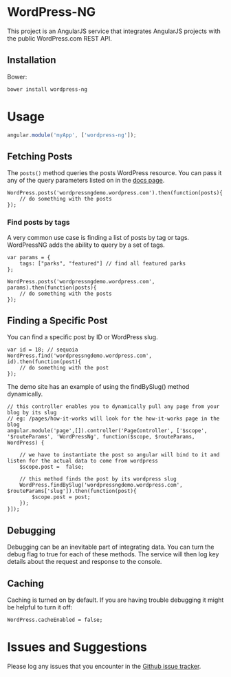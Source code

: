 # WordPress-NG

This project is an AngularJS service that integrates AngularJS projects with the public WordPress.com REST API.

## Installation

Bower:

```shell
bower install wordpress-ng
```

# Usage

```javascript
angular.module('myApp', ['wordpress-ng']);
```

## Fetching Posts

The `posts()` method queries the posts WordPress resource. You can pass it any of the query parameters listed on in the
[docs page](https://developer.wordpress.com/docs/api/1.1/get/sites/%24site/posts/).

    WordPress.posts('wordpressngdemo.wordpress.com').then(function(posts){
        // do something with the posts
    });

### Find posts by tags

A very common use case is finding a list of posts by tag or tags. WordPressNG adds the ability to query by a set of tags.

    var params = {
        tags: ["parks", "featured"] // find all featured parks
    };

    WordPress.posts('wordpressngdemo.wordpress.com', params).then(function(posts){
        // do something with the posts
    });

## Finding a Specific Post

You can find a specific post by ID or WordPress slug.

    var id = 18; // sequoia
    WordPress.find('wordpressngdemo.wordpress.com', id).then(function(post){
        // do something with the post
    });

The demo site has an example of using the findBySlug() method dynamically.

    // this controller enables you to dynamically pull any page from your blog by its slug
    // eg: /pages/how-it-works will look for the how-it-works page in the blog
    angular.module('page',[]).controller('PageController', ['$scope',  '$routeParams', 'WordPressNg', function($scope, $routeParams, WordPress) {

        // we have to instantiate the post so angular will bind to it and listen for the actual data to come from wordpress
        $scope.post =  false;

        // this method finds the post by its wordpress slug
        WordPress.findBySlug('wordpressngdemo.wordpress.com', $routeParams['slug']).then(function(post){
            $scope.post = post;
        });
    }]);

## Debugging

Debugging can be an inevitable part of integrating data. You can turn the debug flag to true for each of these methods.
The service will then log key details about the request and response to the console.

## Caching

Caching is turned on by default. If you are having trouble debugging it might be helpful to turn it off:

    WordPress.cacheEnabled = false;

# Issues and Suggestions

Please log any issues that you encounter in the [Github issue tracker](https://github.com/forrestLyman/wordpress-ng/issues).

